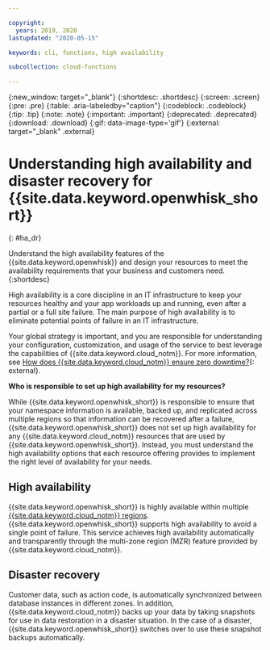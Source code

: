 ```yaml
---

copyright:
  years: 2019, 2020
lastupdated: "2020-05-15"

keywords: cli, functions, high availability

subcollection: cloud-functions

---
```


{:new_window: target="_blank"}
{:shortdesc: .shortdesc}
{:screen: .screen}
{:pre: .pre}
{:table: .aria-labeledby="caption"}
{:codeblock: .codeblock}
{:tip: .tip}
{:note: .note}
{:important: .important}
{:deprecated: .deprecated}
{:download: .download}
{:gif: data-image-type='gif'}
{:external: target="_blank" .external}

# Understanding high availability and disaster recovery for {{site.data.keyword.openwhisk_short}}
{: #ha_dr}

Understand the high availability features of the {{site.data.keyword.openwhisk}} and design your resources to meet the availability requirements that your business and customers need.
{:shortdesc}

High availability is a core discipline in an IT infrastructure to keep your resources healthy and your app workloads up and running, even after a partial or a full site failure. The main purpose of high availability is to eliminate potential points of failure in an IT infrastructure.

Your global strategy is important, and you are responsible for understanding your configuration, customization, and usage of the service to best leverage the capabilities of {{site.data.keyword.cloud_notm}}. For more information, see [How does {{site.data.keyword.cloud_notm}} ensure zero downtime?](/docs/overview?topic=overview-zero-downtime#zero-downtime){: external}.

**Who is responsible to set up high availability for my resources?**

While {{site.data.keyword.openwhisk_short}} is responsible to ensure that your namespace information is available, backed up, and replicated across multiple regions so that information can be recovered after a failure, {{site.data.keyword.openwhisk_short}} does not set up high availability for any {{site.data.keyword.cloud_notm}} resources that are used by {{site.data.keyword.openwhisk_short}}. Instead, you must understand the high availability options that each resource offering provides to implement the right level of availability for your needs.

## High availability

{{site.data.keyword.openwhisk_short}} is highly available within multiple [{{site.data.keyword.cloud_notm}} regions](/docs/openwhisk?topic=openwhisk-cloudfunctions_regions). {{site.data.keyword.openwhisk_short}} supports high availability to avoid a single point of failure. This service achieves high availability automatically and transparently through the multi-zone region (MZR) feature provided by {{site.data.keyword.cloud_notm}}.

## Disaster recovery

Customer data, such as action code, is automatically synchronized between database instances in different zones. In addition, {{site.data.keyword.cloud_notm}} backs up your data by taking snapshots for use in data restoration in a disaster situation. In the case of a disaster, {{site.data.keyword.openwhisk_short}} switches over to use these snapshot backups automatically.
